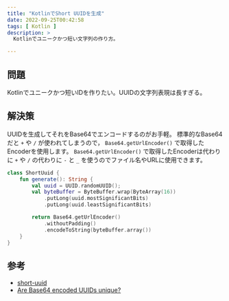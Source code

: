 ```yaml
---
title: "KotlinでShort UUIDを生成"
date: 2022-09-25T00:42:58
tags: [ Kotlin ]
description: >
  Kotlinでユニークかつ短い文字列の作り方。

---
```


## 問題

Kotlinでユニークかつ短いIDを作りたい。UUIDの文字列表現は長すぎる。


## 解決策

UUIDを生成してそれをBase64でエンコードするのがお手軽。
標準的なBase64だと `+` や `/` が使われてしまうので， `Base64.getUrlEncoder()` で取得したEncoderを使用します。
`Base64.getUrlEncoder()` で取得したEncoderは代わりに `+` や `/` の代わりに `-` と `_` を使うのでファイル名やURLに使用できます。

```kotlin
class ShortUuid {
    fun generate(): String {
        val uuid = UUID.randomUUID();
        val byteBuffer = ByteBuffer.wrap(ByteArray(16))
            .putLong(uuid.mostSignificantBits)
            .putLong(uuid.leastSignificantBits)

        return Base64.getUrlEncoder()
            .withoutPadding()
            .encodeToString(byteBuffer.array())
    }
}
```

## 参考

- [short-uuid](https://github.com/oculus42/short-uuid/blob/develop/index.js)
- [Are Base64 encoded UUIDs unique?](https://stackoverflow.com/questions/57778312/are-base64-encoded-uuids-unique)

